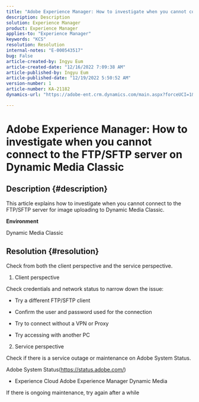 ```yaml
---
title: "Adobe Experience Manager: How to investigate when you cannot connect to the FTP/SFTP server on Dynamic Media Classic"
description: Description
solution: Experience Manager
product: Experience Manager
applies-to: "Experience Manager"
keywords: "KCS"
resolution: Resolution
internal-notes: "E-000543517"
bug: False
article-created-by: Ingyu Eum
article-created-date: "12/16/2022 7:09:38 AM"
article-published-by: Ingyu Eum
article-published-date: "12/19/2022 5:50:52 AM"
version-number: 1
article-number: KA-21182
dynamics-url: "https://adobe-ent.crm.dynamics.com/main.aspx?forceUCI=1&pagetype=entityrecord&etn=knowledgearticle&id=beb63494-107d-ed11-81ac-6045bd006c82"

---
```

# Adobe Experience Manager: How to investigate when you cannot connect to the FTP/SFTP server on Dynamic Media Classic

## Description {#description}


This article explains how to investigate when you cannot connect to the FTP/SFTP server for image uploading to Dynamic Media Classic.

<b>Environment</b>

Dynamic Media Classic


## Resolution {#resolution}


Check from both the client perspective and the service perspective.

1. Client perspective

Check credentials and network status to narrow down the issue:

- Try a different FTP/SFTP client

- Confirm the user and password used for the connection

- Try to connect without a VPN or Proxy

- Try accessing with another PC

2. Service perspective

Check if there is a service outage or maintenance on Adobe System Status.

Adobe System Status(https://status.adobe.com/)

- Experience Cloud  Adobe Experience Manager  Dynamic Media

If there is ongoing maintenance, try again after a while
